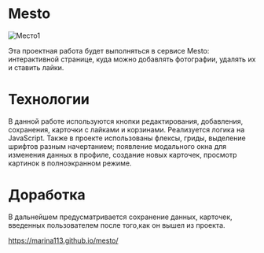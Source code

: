 # Mesto
![Место1](https://github.com/Marina113/mesto/assets/117686062/906cfebc-a2d7-4cd2-876a-93290e0fd22f)

Эта проектная работа будет выполняться в сервисе Mesto: интерактивной 
странице, куда можно добавлять фотографии, удалять их 
и ставить лайки.

 # Технологии
 В данной работе используются кнопки редактирования,
  добавления, сохранения, карточки с лайками и корзинами. Реализуется
   логика на JavaScript. Также в проекте использованы
флексы, гриды, выделение шрифтов разным начертанием;
 появление модального окна для изменения данных в профиле, создание новых карточек, просмотр картинок в полноэкранном режиме.

 # Доработка
 В дальнейшем предусматривается сохранение данных, карточек, введенных пользователем после того,как он вышел из проекта.


https://marina113.github.io/mesto/

